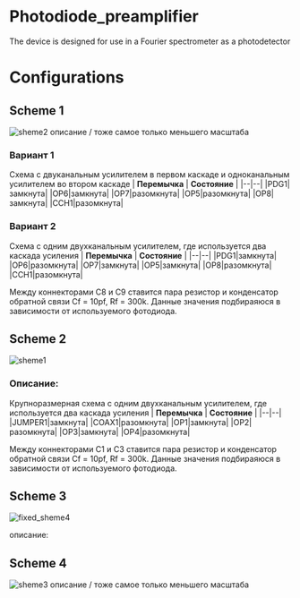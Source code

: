 # Photodiode_preamplifier
 The device is designed for use in a Fourier spectrometer as a photodetector 
 
 Configurations
===

## Scheme 1
![sheme2](https://user-images.githubusercontent.com/54314123/137486723-82f00660-7d07-4562-9d12-3ca68af0f063.png)
описание / тоже самое только меньшего масштаба
### Вариант 1
Схема с двуканальным усилителем в первом каскаде и одноканальным усилителем во втором каскаде
| **Перемычка** | **Состояние** |
|--|--|
|PDG1|замкнута|
|OP6|замкнута|
|OP7|разомкнута|
|OP5|разомкнута|
|OP8|замкнута|
|CCH1|разомкнута|
### Вариант 2
Схема с одним двухканальным усилителем, где используется два каскада усиления
| **Перемычка** | **Состояние** |
|--|--|
|PDG1|замкнута|
|OP6|разомкнута|
|OP7|замкнута|
|OP5|замкнута|
|OP8|разомкнута|
|CCH1|разомкнута|

Между коннекторами C8 и С9 ставится пара резистор и конденсатор обратной связи Cf = 10pf, Rf = 300k. Данные значения подбираяюся в зависимости от используемого фотодиода.

## Scheme 2

![sheme1](https://user-images.githubusercontent.com/54314123/137486351-342c5949-5df9-40b1-803d-53740eb993e8.png)
### Описание:
Крупноразмерная схема с одним двухканальным усилителем, где используется два каскада усиления
| **Перемычка** | **Состояние** |
|--|--|
|JUMPER1|замкнута|
|COAX1|разомкнута|
|OP1|замкнута|
|OP2|разомкнута|
|OP3|замкнута|
|OP4|разомкнута|

Между коннекторами C1 и С3 ставится пара резистор и конденсатор обратной связи Cf = 10pf, Rf = 300k. Данные значения подбираяюся в зависимости от используемого фотодиода.

 ## Scheme 3
![fixed_sheme4](https://user-images.githubusercontent.com/54314123/137503624-55bd6b11-64fa-427b-9f9a-5308727b5201.png)


описание:

## Scheme 4

![sheme3](https://user-images.githubusercontent.com/54314123/137486867-261485b9-a7e2-4f39-91f7-37b946179ed3.png)
описание / тоже самое только меньшего масштаба
<!--stackedit_data:
eyJoaXN0b3J5IjpbLTE0MTA2NzI0OTMsMTkxNDcwNTc2OSwxNj
Y4ODAyNDc1LC0xMjY4MTU0NjEsLTEwOTc0ODQ1MzRdfQ==
-->